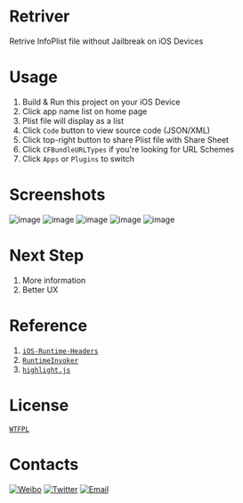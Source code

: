 # Retriver
Retrive InfoPlist file without Jailbreak on iOS Devices

# Usage
1. Build & Run this project on your iOS Device
2. Click app name list on home page
3. Plist file will display as a list
4. Click `Code` button to view source code (JSON/XML)
5. Click top-right button to share Plist file with Share Sheet
6. Click `CFBundleURLTypes` if you're looking for URL Schemes
7. Click `Apps` or `Plugins` to switch

# Screenshots
![image](https://github.com/cyanzhong/retriver/raw/master/Screenshots/1.jpg)
![image](https://github.com/cyanzhong/retriver/raw/master/Screenshots/2.jpg)
![image](https://github.com/cyanzhong/retriver/raw/master/Screenshots/3.jpg)
![image](https://github.com/cyanzhong/retriver/raw/master/Screenshots/4.jpg)
![image](https://github.com/cyanzhong/retriver/raw/master/Screenshots/5.jpg)

# Next Step
1. More information
2. Better UX

# Reference
1. [`iOS-Runtime-Headers`](https://github.com/nst/iOS-Runtime-Headers/)
2. [`RuntimeInvoker`](https://github.com/cyanzhong/RuntimeInvoker)
3. [`highlight.js`](https://highlightjs.org/)

# License
[`WTFPL`](https://en.wikipedia.org/wiki/WTFPL)

# Contacts
[![Weibo](https://img.shields.io/badge/weibo-%20@StackOverflowError%20-red.svg)](http://weibo.com/0x00eeee/)
[![Twitter](https://img.shields.io/badge/twitter-@cyanapps-green.svg)](https://twitter.com/cyanapps)
[![Email](https://img.shields.io/badge/email-log.e@qq.com-blue.svg)](mailto:log.e@qq.com)
